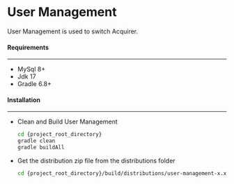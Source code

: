 User Management
=========

User Management is used to switch Acquirer.

#### Requirements
-------------

* MySql 8+
* Jdk 17
* Gradle 6.8+

#### Installation
-------------

* Clean and Build User Management
    ```bash
    cd {project_root_directory}
    gradle clean
    gradle buildAll
    ```

* Get the distribution zip file from the distributions folder
    ```bash
    cd {project_root_directory}/build/distributions/user-management-x.x.x.zip
    ```
